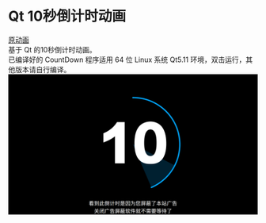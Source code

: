 # Qt 10秒倒计时动画
[原动画](https://ddrk.me/vjs-plugins/10.m3u8)      
基于 Qt 的10秒倒计时动画。  
已编译好的 CountDown 程序适用 64 位 Linux 系统 Qt5.11 环境，双击运行，其他版本请自行编译。  
![alt](preview.gif)